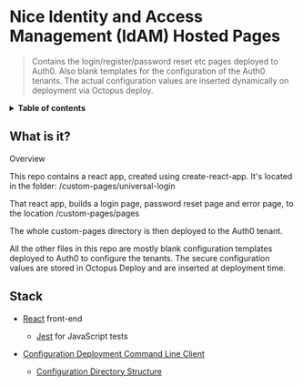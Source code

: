#  Nice Identity and Access Management (IdAM) Hosted Pages
  
> Contains the login/register/password reset etc pages deployed to Auth0. 
> Also blank templates for the configuration of the Auth0 tenants. The actual configuration values are inserted dynamically on deployment via Octopus deploy.
 
<details>
<summary><strong>Table of contents</strong></summary>
<!-- START doctoc -->
<!-- END doctoc -->
</details>
  
## What is it?
Overview

This repo contains a react app, created using create-react-app. It's located in the folder: /custom-pages/universal-login

That react app, builds a login page, password reset page and error page, to the location /custom-pages/pages

The whole custom-pages directory is then deployed to the Auth0 tenant. 

All the other files in this repo are mostly blank configuration templates deployed to Auth0 to configure the tenants. The secure configuration values are stored in Octopus Deploy and are inserted at deployment time.
  
## Stack

- [React](https://reactjs.org/) front-end
    - [Jest](https://facebook.github.io/jest/) for JavaScript tests
  
- [Configuration Deployment Command Line Client](https://auth0.com/docs/extensions/deploy-cli)
  - [Configuration Directory Structure](https://auth0.com/docs/extensions/deploy-cli/guides/import-export-directory-structure)
  
